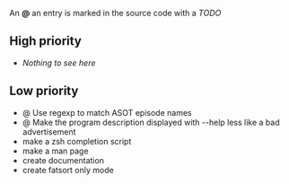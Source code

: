 An **@** an entry is marked in the source code with a *TODO*

High priority
--------
- *Nothing to see here*

Low priority
--------
- @ Use regexp to match ASOT episode names
- @ Make the program description displayed with --help less like a bad
  advertisement
- make a zsh completion script
- make a man page
- create documentation
- create fatsort only mode
